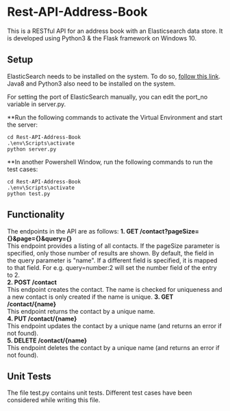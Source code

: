 # Rest-API-Address-Book
This is a RESTful API for an address book with an Elasticsearch data store. It is developed using Python3 & the Flask framework on Windows 10.

## Setup
ElasticSearch needs to be installed on the system. To do so, [follow this link]( https://www.elastic.co/guide/en/elasticsearch/reference/5.1/windows.html). Java8 and Python3 also need to be installed on the system.  

For setting the port of ElasticSearch manually, you can edit the port_no variable in server.py.  

**Run the following commands to activate the Virtual Environment and start the server:  
```
cd Rest-API-Address-Book
.\env\Scripts\activate
python server.py
```

**In another Powershell Window, run the following commands to run the test cases:  
```
cd Rest-API-Address-Book
.\env\Scripts\activate
python test.py
```

## Functionality
The endpoints in the API are as follows:
**1. GET /contact?pageSize={}&page={}&query={}**  
This endpoint provides a listing of all contacts. If the pageSize parameter is specified, only those number of results are shown. By default, the field in the query parameter is "name". If a different field is specified, it is mapped to that field. For e.g. query=number:2 will set the number field of the entry to 2.  
**2. POST /contact**  
This endpoint creates the contact. The name is checked for uniqueness and a new contact is only created if the name is unique.
**3. GET /contact/{name}**  
This endpoint returns the contact by a unique name.  
**4. PUT /contact/{name}**  
This endpoint updates the contact by a unique name (and returns an error if not found).  
**5. DELETE /contact/{name}**  
This endpoint deletes the contact by a unique name (and returns an error if not found).  

## Unit Tests
The file test.py contains unit tests. Different test cases have been considered while writing this file.
